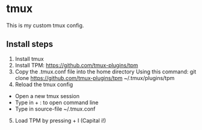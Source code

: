 # tmux

This is my custom tmux config.

## Install steps

1. Install tmux
2. Install TPM: https://github.com/tmux-plugins/tpm
3. Copy the .tmux.conf file into the home directory
   Using this command: git clone https://github.com/tmux-plugins/tpm ~/.tmux/plugins/tpm
4. Reload the tmux config

- Open a new tmux session
- Type in <leader> + : to open command line
- Type in source-file ~/.tmux.conf

5. Load TPM by pressing <leader> + I (Capital i!)
